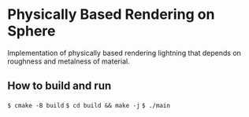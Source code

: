 # Physically Based Rendering on Sphere

Implementation of physically based rendering lightning that depends on
roughness and metalness of material.


## How to build and run

```$ cmake -B build```
```$ cd build && make -j```
```$ ./main```
